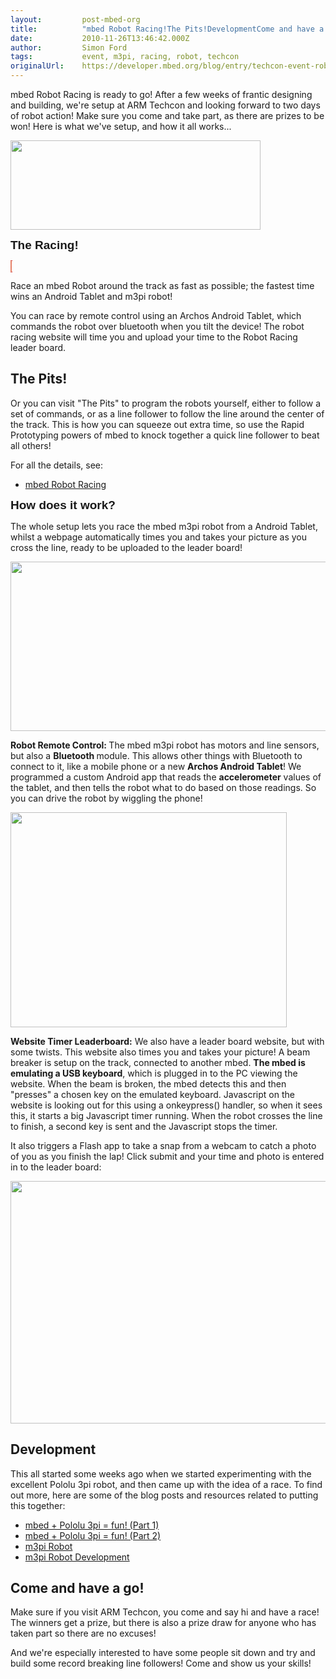 ```yaml
---
layout:         post-mbed-org
title:          "mbed Robot Racing!The Pits!DevelopmentCome and have a go!"
date:           2010-11-26T13:46:42.000Z
author:         Simon Ford
tags:           event, m3pi, racing, robot, techcon
originalUrl:    https://developer.mbed.org/blog/entry/techcon-event-robot-racing-pololu/
---
```


<p>mbed Robot Racing is ready to go! After a few weeks of frantic designing
  and building, we&apos;re setup at ARM Techcon and looking forward to two
  days of robot action! Make sure you come and take part, as there are prizes
  to be won! Here is what we&apos;ve setup, and how it all works...</p>
<p><span style="font-family: &apos;Trebuchet MS&apos;, sans-serif; font-size: 19px; font-weight: bold;"><img alt="" height="143" src="http://mbed.org/media/uploads/chris/_scaled_mbed_robot_racing_logo.png" width="400"><br></span>
</p>
<p><span style="font-family: &apos;Trebuchet MS&apos;, sans-serif; font-size: 19px; font-weight: bold;">The Racing!</span>
</p>
<p>
  <object data="http://www.youtube.com/v/iyby-1_aMkU" height="350" style="background-color: #ffffcc; background-position: 50% 50%; border: 1px dotted #cc0000;"
  type="application/x-shockwave-flash" width="425">
    <param name="data" value="http://www.youtube.com/v/iyby-1_aMkU">
    <param name="src" value="http://www.youtube.com/v/iyby-1_aMkU">
  </object>
</p>
<p>Race an mbed Robot around the track as fast as possible; the fastest time
  wins an Android Tablet and m3pi robot!</p>
<p>You can race by remote control using an Archos Android Tablet, which commands
  the robot over bluetooth when you tilt the device!&#xA0;The robot racing
  website will time you and upload your time to the Robot Racing leader board.</p>

<h2>The Pits!</h2>

<p>Or you can visit &quot;The Pits&quot; to program the robots yourself,
  either to follow a set of commands, or as a line follower to follow the
  line around the center of the track. This is how you can squeeze out extra
  time, so use the Rapid Prototyping powers of mbed to knock together a quick
  line follower to beat all others!</p>
<p>For all the details, see:</p>
<ul>
  <li><a href="http://mbed.org/cookbook/mbed-Robot-Racing">mbed Robot Racing</a>
  </li>
</ul>
<p><span style="font-family: &apos;Trebuchet MS&apos;, sans-serif; font-size: 19px; font-weight: bold;">How does it work?</span>
</p>
<p>The whole setup lets you race the mbed m3pi robot from a Android Tablet,
  whilst a webpage automatically times you and takes your picture as you
  cross the line, ready to be uploaded to the leader board!</p>
<p>
  <img alt="" height="271" src="http://mbed.org/media/uploads/simon/robot-racing-setup2.png"
  width="680">
</p>
<p><strong>Robot Remote Control: </strong>The mbed m3pi robot has motors
  and line sensors, but also a <strong>Bluetooth </strong>module. This allows
  other things with Bluetooth to connect to it, like a mobile phone or a
  new <strong>Archos Android Tablet</strong>! We programmed a custom Android
  app that reads the <strong>accelerometer</strong> values of the tablet, and
  then tells the robot what to do based on those readings. So you can drive
  the robot by wiggling the phone!</p>
<p>
  <img alt="" height="344" src="http://mbed.org/media/uploads/simon/robot-racing-parts.png"
  width="442">
</p>
<p><strong>Website Timer Leaderboard:</strong> We also have a leader board
  website, but with some twists. This website also times you and takes your
  picture! A beam breaker is setup on the track, connected to another mbed. <strong>The mbed is emulating a USB keyboard</strong>,
  which is plugged in to the PC viewing the website. When the beam is broken,
  the mbed detects this and then &quot;presses&quot; a chosen key on the
  emulated keyboard. Javascript on the website is looking out for this using
  a onkeypress() handler, so when it sees this, it starts a big Javascript
  timer running. When the robot crosses the line to finish, a second key
  is sent and the Javascript stops the timer.</p>
<p>It also triggers a Flash app to take a snap from a webcam to catch a photo
  of you as you finish the lap! Click submit and your time and photo is entered
  in to the leader board:</p>
<p>
  <img alt="" height="388" src="http://mbed.org/media/uploads/simon/robot-racing-web.png"
  width="550">
</p>

<h2>Development</h2>

<p>This all started some weeks ago when we started experimenting with the
  excellent Pololu 3pi robot, and then came up with the idea of a race. To
  find out more, here are some of the blog posts and resources related to
  putting this together:</p>
<ul>
  <li><a href="http://mbed.org/blog/entry/mbed--Pololu-3pi--fun-Part-1/">mbed + Pololu 3pi = fun! (Part 1)</a>
  </li>
  <li><a href="http://mbed.org/blog/entry/mbed--Pololu-3pi--fun-part-2/">mbed + Pololu 3pi = fun! (Part 2)</a>
  </li>
  <li><a href="http://mbed.org/cookbook/m3pi">m3pi Robot</a>
  </li>
  <li><a href="http://mbed.org/cookbook/m3pi-Development">m3pi Robot Development</a>
  </li>
</ul>

<h2>Come and have a go!</h2>

<p>Make sure if you visit ARM Techcon, you come and say hi and have a race!
  The winners get a prize, but there is also a prize draw for anyone who
  has taken part so there are no excuses!</p>
<p>And we&apos;re especially interested to have some people sit down and
  try and build some record breaking line followers! Come and show us your
  skills!</p>
